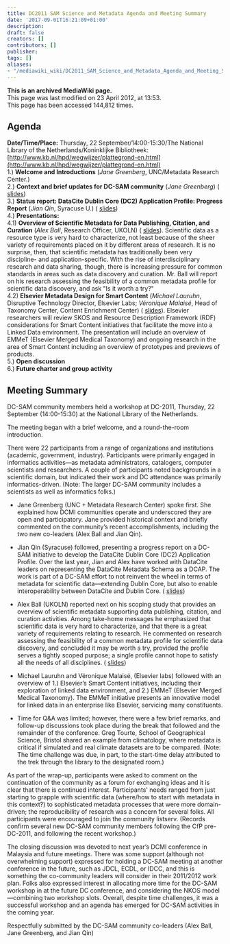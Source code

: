 ```yaml
---
title: DC2011 SAM Science and Metadata Agenda and Meeting Summary
date: '2017-09-01T16:21:09+01:00'
description: 
draft: false
creators: []
contributors: []
publisher: 
tags: []
aliases:
- "/mediawiki_wiki/DC2011_SAM_Science_and_Metadata_Agenda_and_Meeting_Summary.html"
---
```


 **This is an archived MediaWiki page.**  
This page was last modified on 23 April 2012, at 13:53.  
This page has been accessed 144,812 times.

## Agenda 

**Date/Time/Place:** Thursday, 22 September/14:00-15:30/The National Library of the Netherlands/Koninklijke Bibliotheek: [http://www.kb.nl/hpd/wegwijzer/plattegrond-en.html](http://www.kb.nl/hpd/wegwijzer/plattegrond-en.html)  
 1.) **Welcome and Introductions** (_Jane Greenberg_, UNC/Metadata Research Center.)  
 2.) **Context and brief updates for DC-SAM community** (_Jane Greenberg_) ( [slides](/mediawiki_wiki/files/DC2011_ScienceMetadataCommunity.pdf))  
3.) **Status report: DataCite Dublin Core (DC2) Application Profile: Progress Report** (_Jian Qin_, Syracuse U.) ( [slides](/mediawiki_wiki/files/DC2AP_progress_report_at_DC2011.pdf))  
4.) **Presentations:**  
4.1) **Overview of Scientific Metadata for Data Publishing, Citation, and Curation** (_Alex Ball_, Research Officer, UKOLN) ( [slides](/mediawiki_wiki/files/Scientific-metadata-ajb.pdf)). Scientific data as a resource type is very hard to characterize, not least because of the sheer variety of requirements placed on it by different areas of research. It is no surprise, then, that scientific metadata has traditionally been very discipline- and application-specific. With the rise of interdisciplinary research and data sharing, though, there is increasing pressure for common standards in areas such as data discovery and curation. Mr. Ball will report on his research assessing the feasibility of a common metadata profile for scientific data discovery, and ask "Is it worth a try?"  
4.2) **Elsevier Metadata Design for Smart Content** (_Michael Lauruhn_, Disruptive Technology Director, Elsevier Labs; _Véronique Malaisé_, Head of Taxonomy Center, Content Enrichment Center) ( [slides](/mediawiki_wiki/files/Elsevier_DC-SAMv3.pdf)). Elsevier researchers will review SKOS and Resource Description Framework (RDF) considerations for Smart Content initiatives that facilitate the move into a Linked Data environment. The presentation will include an overview of EMMeT (Elsevier Merged Medical Taxonomy) and ongoing research in the area of Smart Content including an overview of prototypes and previews of products.  
5.) **Open discussion**   
6.) **Future charter and group activity**

## Meeting Summary 

DC-SAM community members held a workshop at DC-2011, Thursday, 22 September (14:00-15:30) at the National Library of the Netherlands.

The meeting began with a brief welcome, and a round-the-room introduction.

There were 22 participants from a range of organizations and institutions (academic, government, industry). Participants were primarily engaged in informatics activities—as metadata administrators, catalogers, computer scientists and researchers. A couple of participants noted backgrounds in a scientific domain, but indicated their work and DC attendance was primarily informatics-driven. (Note: The larger DC-SAM community includes a scientists as well as informatics folks.)

- Jane Greenberg (UNC + Metadata Research Center) spoke first. She explained how DCMI communities operate and underscored they are open and participatory. Jane provided historical context and briefly commented on the community’s recent accomplishments, including the two new co-leaders (Alex Ball and Jian Qin).  

- Jian Qin (Syracuse) followed, presenting a progress report on a DC-SAM initiative to develop the DataCite Dublin Core (DC2) Application Profile. Over the last year, Jian and Alex have worked with DataCite leaders on representing the DataCite Metadata Schema as a DCAP. The work is part of a DC-SAM effort to not reinvent the wheel in terms of metadata for scientific data—extending Dublin Core, but also to enable interoperability between DataCite and Dublin Core. ( [slides](/mediawiki_wiki/files/DC2AP_progress_report_at_DC2011.pdf))  

- Alex Ball (UKOLN) reported next on his scoping study that provides an overview of scientific metadata supporting data publishing, citation, and curation activities. Among take-home messages he emphasized that scientific data is very hard to characterize, and that there is a great variety of requirements relating to research. He commented on research assessing the feasibility of a common metadata profile for scientific data discovery, and concluded it may be worth a try, provided the profile serves a tightly scoped purpose; a single profile cannot hope to satisfy all the needs of all disciplines. ( [slides](/mediawiki_wiki/files/Scientific-metadata-ajb.pdf))  

- Michael Lauruhn and Véronique Malaisé, (Elsevier labs) followed with an overview of 1.) Elsevier’s Smart Content initiatives, including their exploration of linked data environment, and 2.) EMMeT (Elsevier Merged Medical Taxonomy). The EMMeT initiative presents an innovative model for linked data in an enterprise like Elsevier, servicing many constituents.  

- Time for Q&A was limited; however, there were a few brief remarks, and follow-up discussions took place during the break that followed and the remainder of the conference. Greg Tourte, School of Geographical Science, Bristol shared an example from climatology, where metadata is critical if simulated and real climate datasets are to be compared. (Note: The time challenge was due, in part, to the start-time delay attributed to the trek through the library to the designated room.)  

As part of the wrap-up, participants were asked to comment on the continuation of the community as a forum for exchanging ideas and it is clear that there is continued interest. Participants' needs ranged from just starting to grapple with scientific data (where/how to start with metadata in this context?) to sophisticated metadata processes that were more domain-driven; the reproducibility of research was a concern for several folks. All participants were encouraged to join the community listserv. (Records confirm several new DC-SAM community members following the CfP pre-DC-2011, and following the recent workshop.)

The closing discussion was devoted to next year’s DCMI conference in Malaysia and future meetings. There was some support (although not overwhelming support) expressed for holding a DC-SAM meeting at another conference in the future, such as JDCL, ECDL, or IDCC, and this is something the co-community leaders will consider in their 2011/2012 work plan. Folks also expressed interest in allocating more time for the DC-SAM workshop in at the future DC conference, and considering the NKOS model—combining two workshop slots. Overall, despite time challenges, it was a successful workshop and an agenda has emerged for DC-SAM activities in the coming year.

Respectfully submitted by the DC-SAM community co-leaders (Alex Ball, Jane Greenberg, and Jian Qin)

